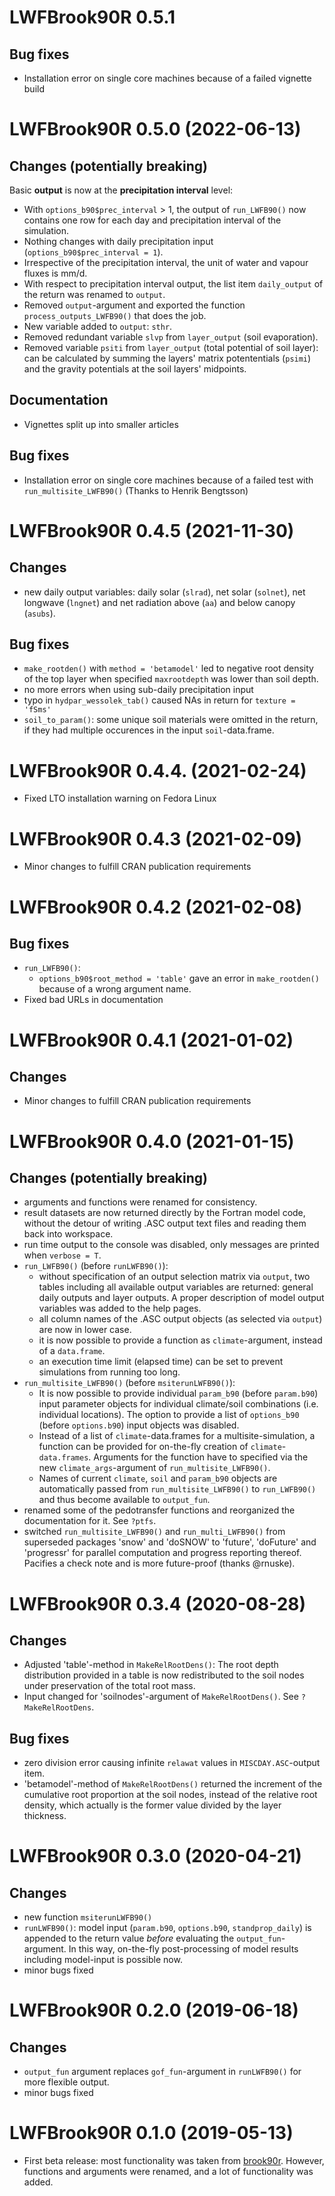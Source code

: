# LWFBrook90R 0.5.1

## Bug fixes

 - Installation error on single core machines because of a failed vignette build


# LWFBrook90R 0.5.0 (2022-06-13)

## Changes (potentially breaking)

Basic **output** is now at the **precipitation interval** level:

- With `options_b90$prec_interval` > 1, the output of `run_LWFB90()` now contains one row for each day 
and precipitation interval of the simulation.
- Nothing changes with daily precipitation input (`options_b90$prec_interval = 1`).
- Irrespective of the precipitation interval, the unit of water and vapour fluxes is mm/d.
- With respect to precipitation interval output, the list item `daily_output` of the return was renamed to `output`.
- Removed `output`-argument and exported the function `process_outputs_LWFB90()` that does the job.
- New variable added to `output`: `sthr`.
- Removed redundant variable `slvp` from `layer_output` (soil evaporation).
- Removed variable `psiti` from `layer_output` (total potential of soil layer): can be calculated by summing the layers' matrix potententials (`psimi`) and the gravity potentials at the soil layers' midpoints.

## Documentation

- Vignettes split up into smaller articles

## Bug fixes

- Installation error on single core machines because of a failed test with `run_multisite_LWFB90()` (Thanks to Henrik Bengtsson)

# LWFBrook90R 0.4.5 (2021-11-30)

## Changes

- new daily output variables: daily solar (`slrad`), net solar (`solnet`), net longwave (`lngnet`) and net radiation above (`aa`) and below canopy (`asubs`).

## Bug fixes

- `make_rootden()` with `method = 'betamodel'` led to negative 
root density of the top layer when specified `maxrootdepth` was lower than soil depth.
- no more errors when using sub-daily precipitation input
- typo in `hydpar_wessolek_tab()` caused NAs in return for `texture = 'fSms'`
- `soil_to_param()`: some unique soil materials were omitted in the return, if they had multiple occurences in the input `soil`-data.frame.

# LWFBrook90R 0.4.4. (2021-02-24)

- Fixed LTO installation warning on Fedora Linux

# LWFBrook90R 0.4.3 (2021-02-09)

- Minor changes to fulfill CRAN publication requirements

# LWFBrook90R 0.4.2 (2021-02-08)

## Bug fixes

- `run_LWFB90()`: 
  - `options_b90$root_method = 'table'` gave an error in `make_rootden()` because of a wrong argument name.
- Fixed bad URLs in documentation

# LWFBrook90R 0.4.1 (2021-01-02)

## Changes

- Minor changes to fulfill CRAN publication requirements

# LWFBrook90R 0.4.0  (2021-01-15)

## Changes (potentially breaking)

- arguments and functions were renamed for consistency.
- result datasets are now returned directly by the Fortran model code, without 
  the detour of writing .ASC output text files and reading them back into workspace.
- run time output to the console was disabled, only messages are printed when `verbose = T`.  
- `run_LWFB90()` (before `runLWFB90()`): 
  - without specification of an output selection matrix via `output`, two tables 
  including all available output variables are returned: general daily outputs 
  and layer outputs. A proper description of model output variables was added to the help pages.
  - all column names of the .ASC output objects (as selected via `output`) are now in lower case.
  - it is now possible to provide a function as `climate`-argument, instead of a `data.frame`.
  - an execution time limit (elapsed time) can be set to prevent simulations from running too long. 
- `run_multisite_LWFB90()` (before `msiterunLWFB90()`): 
  - It is now possible to provide individual `param_b90` (before `param.b90`) input parameter objects for
  individual climate/soil combinations (i.e. individual locations). The option to 
  provide a list of `options_b90` (before `options.b90`) input objects was disabled.
  - Instead of a list of `climate`-data.frames for a multisite-simulation, a function 
  can be provided for on-the-fly creation of `climate`-`data.frames`. Arguments 
  for the function have to specified via the new `climate_args`-argument of `run_multisite_LWFB90()`. 
  - Names of current `climate`, `soil` and `param_b90` objects are automatically 
   passed from  `run_multisite_LWFB90()` to `run_LWFB90()` and thus become available to `output_fun`.  
- renamed some of the pedotransfer functions and reorganized the documentation for it. See `?ptfs`.
- switched `run_multisite_LWFB90()` and `run_multi_LWFB90()` from superseded packages 'snow' and 'doSNOW' to 'future', 'doFuture' and 'progressr' for parallel computation and progress reporting thereof. Pacifies a check note and is more future-proof (thanks @rnuske).


# LWFBrook90R 0.3.4  (2020-08-28)

## Changes

- Adjusted 'table'-method in `MakeRelRootDens()`: The root depth distribution provided in a table is now redistributed to the soil nodes under preservation of the total root mass.
- Input changed for 'soilnodes'-argument of `MakeRelRootDens()`. See `?MakeRelRootDens`.

## Bug fixes

- zero division error causing infinite `relawat` values in `MISCDAY.ASC`-output item.
- 'betamodel'-method of `MakeRelRootDens()` returned the increment of the cumulative root proportion at the soil nodes, instead of the relative root density, which actually is the former value divided by the layer thickness.


# LWFBrook90R 0.3.0 (2020-04-21)

## Changes

- new function `msiterunLWFB90()`
- `runLWFB90()`: model input (`param.b90`, `options.b90`, `standprop_daily`) is appended
	to the return value *before* evaluating the `output_fun`-argument. In this way,
	on-the-fly post-processing of model results including model-input is possible now.
- minor bugs fixed


# LWFBrook90R 0.2.0  (2019-06-18)

## Changes

- `output_fun` argument replaces `gof_fun`-argument in `runLWFB90()` for more flexible output.
- minor bugs fixed


# LWFBrook90R 0.1.0  (2019-05-13)

- First beta release: most functionality was taken from [brook90r](https://doi.org/10.5281/zenodo.1433677). However, functions and arguments were renamed, and a lot of functionality was added.
